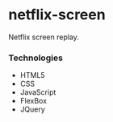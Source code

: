 # netflix-screen
Netflix screen replay.

### Technologies
* HTML5
* CSS
* JavaScript
* FlexBox
* JQuery



